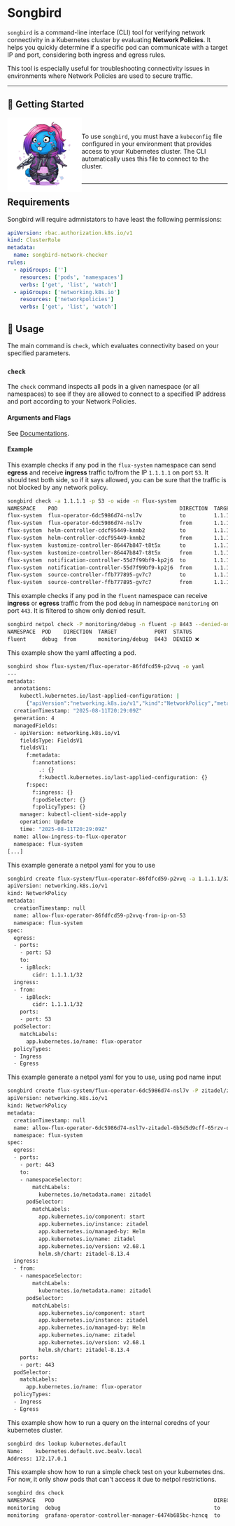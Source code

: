 # Songbird

`songbird` is a command-line interface (CLI) tool for verifying network connectivity in a Kubernetes cluster by evaluating **Network Policies**. It helps you quickly determine if a specific pod can communicate with a target IP and port, considering both ingress and egress rules.

This tool is especially useful for troubleshooting connectivity issues in environments where Network Policies are used to secure traffic.

---

## 🚀 Getting Started

<img align=left src="public/gopher-songbird.png" width="170vw" />

<br/><br/>
To use `songbird`, you must have a `kubeconfig` file configured in your environment that provides access to your Kubernetes cluster. The CLI automatically uses this file to connect to the cluster.
<br/><br/>

---

## Requirements

Songbird will require admnistators to have least the following permissions:

```yaml
apiVersion: rbac.authorization.k8s.io/v1
kind: ClusterRole
metadata:
  name: songbird-network-checker
rules:
  - apiGroups: ['']
    resources: ['pods', 'namespaces']
    verbs: ['get', 'list', 'watch']
  - apiGroups: ['networking.k8s.io']
    resources: ['networkpolicies']
    verbs: ['get', 'list', 'watch']
```

## 📖 Usage

The main command is `check`, which evaluates connectivity based on your specified parameters.

### `check`

The `check` command inspects all pods in a given namespace (or all namespaces) to see if they are allowed to connect to a specified IP address and port according to your Network Policies.

#### Arguments and Flags

See [Documentations](docs/songbird.md).

#### Example

This example checks if any pod in the `flux-system` namespace can send **egress** and receive **ingress** traffic to/from the IP `1.1.1.1` on port `53`.
It should test both side, so if it says allowed, you can be sure that the traffic is not blocked by any network policy.

```bash
songbird check -a 1.1.1.1 -p 53 -o wide -n flux-system
NAMESPACE    POD                                       DIRECTION  TARGET   PORT  NETWORK_POLICIES                                                                                STATUS
flux-system  flux-operator-6dc5986d74-nsl7v            to         1.1.1.1  53    flux-system/allow-egress, flux-system/allow-scraping, dmp/deny-all                              ALLOWED ✅
flux-system  flux-operator-6dc5986d74-nsl7v            from       1.1.1.1  53    flux-system/allow-egress, flux-system/allow-scraping, dmp/deny-all                              DENIED ❌
flux-system  helm-controller-cdcf95449-knmb2           to         1.1.1.1  53    flux-system/allow-egress, flux-system/allow-scraping, dmp/deny-all                              ALLOWED ✅
flux-system  helm-controller-cdcf95449-knmb2           from       1.1.1.1  53    flux-system/allow-egress, flux-system/allow-scraping, dmp/deny-all                              DENIED ❌
flux-system  kustomize-controller-86447b847-t8t5x      to         1.1.1.1  53    flux-system/allow-egress, flux-system/allow-scraping, dmp/deny-all                              ALLOWED ✅
flux-system  kustomize-controller-86447b847-t8t5x      from       1.1.1.1  53    flux-system/allow-egress, flux-system/allow-scraping, dmp/deny-all                              DENIED ❌
flux-system  notification-controller-55d7f99bf9-kp2j6  to         1.1.1.1  53    flux-system/allow-egress, flux-system/allow-scraping, flux-system/allow-webhooks, dmp/deny-all  ALLOWED ✅
flux-system  notification-controller-55d7f99bf9-kp2j6  from       1.1.1.1  53    flux-system/allow-egress, flux-system/allow-scraping, flux-system/allow-webhooks, dmp/deny-all  DENIED ❌
flux-system  source-controller-ffb777895-gv7c7         to         1.1.1.1  53    flux-system/allow-egress, flux-system/allow-scraping, dmp/deny-all                              ALLOWED ✅
flux-system  source-controller-ffb777895-gv7c7         from       1.1.1.1  53    flux-system/allow-egress, flux-system/allow-scraping, dmp/deny-all                              DENIED ❌
```

This example checks if any pod in the `fluent` namespace can receive **ingress** or **egress** traffic from the pod `debug` in namespace `monitoring` on port `443`. It is filtered to show only denied result.

```bash
songbird netpol check -P monitoring/debug -n fluent -p 8443 --denied-only                                                                  nix-shell
NAMESPACE  POD    DIRECTION  TARGET            PORT  STATUS
fluent     debug  from       monitoring/debug  8443  DENIED ❌
```

This example show the yaml affecting a pod.

```bash
songbird show flux-system/flux-operator-86fdfcd59-p2vvq -o yaml
---
metadata:
  annotations:
    kubectl.kubernetes.io/last-applied-configuration: |
      {"apiVersion":"networking.k8s.io/v1","kind":"NetworkPolicy","metadata":{"annotations":{},"name":"allow-ingress-to-flux-operator","namespace":"flux-system"},"spec":{"ingress":[{"from":[{"namespaceSelector":{"matchLabels":{"kubernetes.io/metadata.name":"ark"}},"podSelector":{"matchLabels":{"app.kubernetes.io/name":"island"}}}],"ports":[{"port":40,"protocol":"TCP"}]}],"podSelector":{"matchLabels":{"app.kubernetes.io/name":"flux-operator"}},"policyTypes":["Ingress"]}}
  creationTimestamp: "2025-08-11T20:29:09Z"
  generation: 4
  managedFields:
  - apiVersion: networking.k8s.io/v1
    fieldsType: FieldsV1
    fieldsV1:
      f:metadata:
        f:annotations:
          .: {}
          f:kubectl.kubernetes.io/last-applied-configuration: {}
      f:spec:
        f:ingress: {}
        f:podSelector: {}
        f:policyTypes: {}
    manager: kubectl-client-side-apply
    operation: Update
    time: "2025-08-11T20:29:09Z"
  name: allow-ingress-to-flux-operator
  namespace: flux-system
[...]
```

This example generate a netpol yaml for you to use

```bash
songbird create flux-system/flux-operator-86fdfcd59-p2vvq -a 1.1.1.1/32 -p 53
apiVersion: networking.k8s.io/v1
kind: NetworkPolicy
metadata:
  creationTimestamp: null
  name: allow-flux-operator-86fdfcd59-p2vvq-from-ip-on-53
  namespace: flux-system
spec:
  egress:
  - ports:
    - port: 53
    to:
    - ipBlock:
        cidr: 1.1.1.1/32
  ingress:
  - from:
    - ipBlock:
        cidr: 1.1.1.1/32
    ports:
    - port: 53
  podSelector:
    matchLabels:
      app.kubernetes.io/name: flux-operator
  policyTypes:
  - Ingress
  - Egress
```

This example generate a netpol yaml for you to use, using pod name input

```bash
songbird create flux-system/flux-operator-6dc5986d74-nsl7v -P zitadel/zitadel-6b5d5d9cff-65rzv -p 443
apiVersion: networking.k8s.io/v1
kind: NetworkPolicy
metadata:
  creationTimestamp: null
  name: allow-flux-operator-6dc5986d74-nsl7v-zitadel-6b5d5d9cff-65rzv-on-443
  namespace: flux-system
spec:
  egress:
  - ports:
    - port: 443
    to:
    - namespaceSelector:
        matchLabels:
          kubernetes.io/metadata.name: zitadel
      podSelector:
        matchLabels:
          app.kubernetes.io/component: start
          app.kubernetes.io/instance: zitadel
          app.kubernetes.io/managed-by: Helm
          app.kubernetes.io/name: zitadel
          app.kubernetes.io/version: v2.68.1
          helm.sh/chart: zitadel-8.13.4
  ingress:
  - from:
    - namespaceSelector:
        matchLabels:
          kubernetes.io/metadata.name: zitadel
      podSelector:
        matchLabels:
          app.kubernetes.io/component: start
          app.kubernetes.io/instance: zitadel
          app.kubernetes.io/managed-by: Helm
          app.kubernetes.io/name: zitadel
          app.kubernetes.io/version: v2.68.1
          helm.sh/chart: zitadel-8.13.4
    ports:
    - port: 443
  podSelector:
    matchLabels:
      app.kubernetes.io/name: flux-operator
  policyTypes:
  - Ingress
  - Egress
```

This example show how to run a query on the internal coredns of your kubernetes cluster.

```bash
songbird dns lookup kubernetes.default
Name:    kubernetes.default.svc.bealv.local
Address: 172.17.0.1
```

This example show how to run a simple check test on your kubernetes dns.
For now, it only show pods that can't access it due to netpol restrictions.

```bash
songbird dns check                                                                                                                      nix-shell
NAMESPACE   POD                                                   DIRECTION  TARGET                                PORT  STATUS
monitoring  debug                                                 to         kube-system/coredns-796d84c46b-7mtj9  53    DENIED ❌
monitoring  grafana-operator-controller-manager-6474b685bc-hzncq  to         kube-system/coredns-796d84c46b-7mtj9  53    DENIED ❌
```
